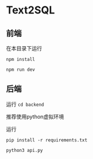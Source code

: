 # Text2SQL

## 前端

在本目录下运行

`npm install`

`npm run dev`

## 后端

运行 `cd backend`

推荐使用python虚拟环境

运行

`pip install -r requirements.txt`

`python3 api.py`
